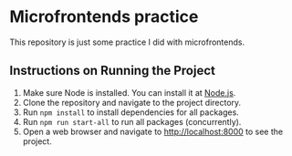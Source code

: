 # Microfrontends practice

This repository is just some practice I did with microfrontends.


## Instructions on Running the Project

1. Make sure Node is installed. You can install it at [Node.js](https://nodejs.org/en/download/).
2. Clone the repository and navigate to the project directory.
3. Run `npm install` to install dependencies for all packages.
4. Run `npm run start-all` to run all packages (concurrently).
5. Open a web browser and navigate to [http://localhost:8000](http://localhost:8000) to see the project.

